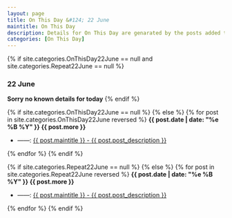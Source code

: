 ```yaml
---
layout: page
title: On This Day &#124; 22 June
maintitle: On This Day
description: Details for On This Day are genarated by the posts added to the website so the content is subject to changes/updates over time.
categories: [On This Day]
---
```


{% if site.categories.OnThisDay22June == null and site.categories.Repeat22June == null %}
<h3>22 June</h3>
<strong>Sorry no known details for today</strong>
{% endif %}

{% if site.categories.OnThisDay22June == null %}
{% else %}
{% for post in site.categories.OnThisDay22June reversed %}
<strong>{{ post.date | date: "%e %B %Y" }} {{ post.more }}</strong>
<ul>
<li> ——: <a href="{{ post.url }}">{{ post.maintitle }} - {{ post.post_description }}</a></li>
</ul>
{% endfor %}
{% endif %}

{% if site.categories.Repeat22June == null %}
{% else %}
{% for post in site.categories.Repeat22June reversed %}
<strong>{{ post.date | date: "%e %B %Y" }} {{ post.more }}</strong>
<ul>
<li> ——: <a href="{{ post.url }}">{{ post.maintitle }} - {{ post.post_description }}</a></li>
</ul>
{% endfor %}
{% endif %}
